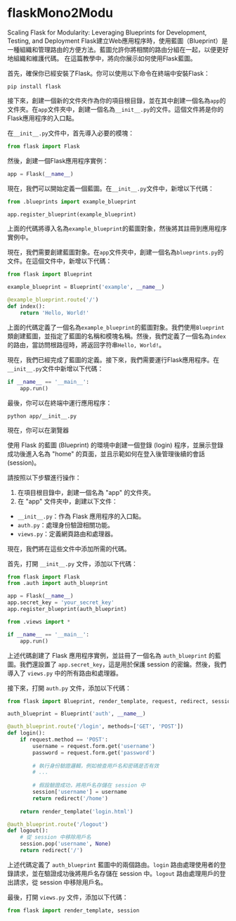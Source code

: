 # flaskMono2Modu
Scaling Flask for Modularity: Leveraging Blueprints for Development, Testing, and Deployment
Flask建立Web應用程序時，使用藍圖（Blueprint）是一種組織和管理路由的方便方法。藍圖允許你將相關的路由分組在一起，以便更好地組織和維護代碼。
在這篇教學中，將向你展示如何使用Flask藍圖。

首先，確保你已經安裝了Flask。你可以使用以下命令在終端中安裝Flask：

```
pip install flask
```

接下來，創建一個新的文件夾作為你的項目根目錄，並在其中創建一個名為`app`的文件夾。在`app`文件夾中，創建一個名為`__init__.py`的文件。這個文件將是你的Flask應用程序的入口點。

在`__init__.py`文件中，首先導入必要的模塊：

```python
from flask import Flask
```

然後，創建一個Flask應用程序實例：

```python
app = Flask(__name__)
```

現在，我們可以開始定義一個藍圖。在`__init__.py`文件中，新增以下代碼：

```python
from .blueprints import example_blueprint

app.register_blueprint(example_blueprint)
```

上面的代碼將導入名為`example_blueprint`的藍圖對象，然後將其註冊到應用程序實例中。

現在，我們需要創建藍圖對象。在`app`文件夾中，創建一個名為`blueprints.py`的文件。在這個文件中，新增以下代碼：

```python
from flask import Blueprint

example_blueprint = Blueprint('example', __name__)

@example_blueprint.route('/')
def index():
    return 'Hello, World!'
```

上面的代碼定義了一個名為`example_blueprint`的藍圖對象。我們使用`Blueprint`類創建藍圖，並指定了藍圖的名稱和模塊名稱。然後，我們定義了一個名為`index`的路由，當訪問根路徑時，將返回字符串`Hello, World!`。

現在，我們已經完成了藍圖的定義。接下來，我們需要運行Flask應用程序。在`__init__.py`文件中新增以下代碼：

```python
if __name__ == '__main__':
    app.run()
```

最後，你可以在終端中運行應用程序：

```
python app/__init__.py
```

現在，你可以在瀏覽器

使用 Flask 的藍圖 (Blueprint) 的環境中創建一個登錄 (login) 程序，並展示登錄成功後進入名為 "home" 的頁面，並且示範如何在登入後管理後續的會話 (session)。

請按照以下步驟進行操作：

1. 在項目根目錄中，創建一個名為 "app" 的文件夾。
2. 在 "app" 文件夾中，創建以下文件：

- `__init__.py`：作為 Flask 應用程序的入口點。
- `auth.py`：處理身份驗證相關功能。
- `views.py`：定義網頁路由和處理器。

現在，我們將在這些文件中添加所需的代碼。

首先，打開 `__init__.py` 文件，添加以下代碼：

```python
from flask import Flask
from .auth import auth_blueprint

app = Flask(__name__)
app.secret_key = 'your_secret_key'
app.register_blueprint(auth_blueprint)

from .views import *

if __name__ == '__main__':
    app.run()
```

上述代碼創建了 Flask 應用程序實例，並註冊了一個名為 `auth_blueprint` 的藍圖。我們還設置了 `app.secret_key`，這是用於保護 session 的密鑰。然後，我們導入了 `views.py` 中的所有路由和處理器。

接下來，打開 `auth.py` 文件，添加以下代碼：

```python
from flask import Blueprint, render_template, request, redirect, session

auth_blueprint = Blueprint('auth', __name__)

@auth_blueprint.route('/login', methods=['GET', 'POST'])
def login():
    if request.method == 'POST':
        username = request.form.get('username')
        password = request.form.get('password')
        
        # 執行身份驗證邏輯，例如檢查用戶名和密碼是否有效
        # ...
        
        # 假設驗證成功，將用戶名存儲在 session 中
        session['username'] = username
        return redirect('/home')
    
    return render_template('login.html')

@auth_blueprint.route('/logout')
def logout():
    # 從 session 中移除用戶名
    session.pop('username', None)
    return redirect('/')
```

上述代碼定義了 `auth_blueprint` 藍圖中的兩個路由。`login` 路由處理使用者的登錄請求，並在驗證成功後將用戶名存儲在 session 中。`logout` 路由處理用戶的登出請求，從 session 中移除用戶名。

最後，打開 `views.py` 文件，添加以下代碼：

```python
from flask import render_template, session
